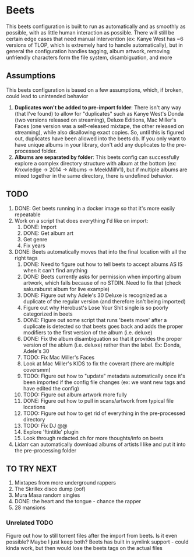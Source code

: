 # Beets

This beets configuration is built to run as automatically and as smoothly as possible, with as little human interaction as possible. There will still be certain edge cases that need manual intervention (ex: Kanye West has ~6 versions of TLOP, which is extremely hard to handle automatically), but in general the configuration handles tagging, album artwork, removing unfriendly characters form the file system, disambiguation, and more

## Assumptions

This beets configuration is based on a few assumptions, which, if broken, could lead to unintended behavior

1. **Duplicates won't be added to pre-import folder**: There isn't any way (that I've found) to allow for "duplicates" such as Kanye West's Donda (two versions released on streaming), Deluxe Editions, Mac Miller's Faces (one version was a self-released mixtape, the other released on streaming), while also disallowing exact copies. So, until this is figured out, duplicates have been allowed into the beets db. If you only want to have unique albums in your library, don't add any duplicates to the pre-processed folder.
2. **Albums are separated by folder**: This beets config can successfully explore a complex directory structure with album at the bottom (ex: Knxwledge -> 2014 -> Albums -> MeekMillV1), but if multiple albums are mixed together in the same directory, there is undefined behavior.

## TODO

1. DONE: Get beets running in a docker image so that it's more easily repeatable
2. Work on a script that does everything I'd like on import:
   1. DONE: Import
   2. DONE: Get album art
   3. Get genre
   4. Fix years
3. DONE: Beets automatically moves that into the final location with all the right tags
   1. DONE: Need to figure out how to tell beets to accept albums AS IS when it can't find anything
   2. DONE: Beets currently asks for permission when importing album artwork, which fails because of no STDIN. Need to fix that (check sakuraburst album for live example)
   3. DONE: Figure out why Adele's 30 Deluxe is recognized as a duplicate of the regular version (and therefore isn't being imported)
   4. Figure out why Herobust's Lose Your Shit single is so poorly categorized in beets
   5. DONE: Figure out some script that runs 'beets move' after a duplicate is detected so that beets goes back and adds the proper modifiers to the first version of the album (i.e. deluxe)
   6. DONE: Fix the album disambiguation so that it provides the proper version of the ablum (i.e. deluxe) rather than the label. Ex: Donda, Adele's 30
   7. TODO: Fix Mac Miller's Faces
   8. Look at Mac Miller's KIDS to fix the coverart (there are multiple coversmm)
   9. TODO: Figure out how to "update" metadata automatically once it's been imported if the config file changes (ex: we want new tags and have edited the config)
   10. TODO: Figure out album artwork more fully
   11. DONE: Figure out how to pull in scans/artwork from typical file locations
   12. TODO: Figure out how to get rid of everything in the pre-processed directory
   13. TODO: Fix DJ @@
   14. Explore 'ftintitle' plugin
   15. Look through redacted.ch for more thoughts/info on beets
4. Lidarr can automatically download albums of artists I like and put it into the pre-processing folder

## TO TRY NEXT

1. Mixtapes from more underground rappers
2. The Skrillex disco dump (oof)
3. Mura Masa random singles
4. DONE: the heart and the tongue - chance the rapper
5. 28 mansions

### Unrelated TODO

Figure out how to still torrent files after the import from beets. Is it even possible? Maybe I just keep both? Beets has built in symlink support - could kinda work, but then would lose the beets tags on the actual files
